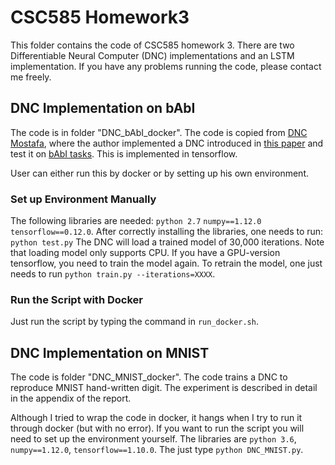 # CSC585 Homework3
This folder contains the code of CSC585 homework 3. There are two Differentiable Neural Computer (DNC) implementations and an LSTM implementation. If you have any problems running the code, please contact me freely.

## DNC Implementation on bAbI
The code is in folder "DNC_bAbI_docker". The code is copied from [DNC Mostafa](https://github.com/Mostafa-Samir/DNC-tensorflow), where the author implemented a DNC introduced in [this paper](https://www.nature.com/articles/nature20101.epdf?author_access_token=ImTXBI8aWbYxYQ51Plys8NRgN0jAjWel9jnR3ZoTv0MggmpDmwljGswxVdeocYSurJ3hxupzWuRNeGvvXnoO8o4jTJcnAyhGuZzXJ1GEaD-Z7E6X_a9R-xqJ9TfJWBqz) and test it on [bAbI tasks](https://research.fb.com/downloads/babi/). This is implemented in tensorflow. 

User can either run this by docker or by setting up his own environment.

### Set up Environment Manually
The following libraries are needed:
``python 2.7``
``numpy==1.12.0``
``tensorflow==0.12.0``. 
After correctly installing the libraries, one needs to run:
`python test.py`
The DNC will load a trained model of 30,000 iterations. Note that loading model only supports CPU. If you have a GPU-version tensorflow, you need to train the model again. To retrain the model, one just needs to run ``python train.py --iterations=XXXX``.
### Run the Script with Docker
Just run the script by typing the command in ``run_docker.sh``.

## DNC Implementation on MNIST
The code is folder "DNC_MNIST_docker". The code trains a DNC to reproduce MNIST hand-written digit. The experiment is described in detail in the appendix of the report.

Although I tried to wrap the code in docker, it hangs when I try to run it through docker (but with no error). If you want to run the script you will need to set up the environment yourself. The libraries are ``python 3.6``, ``numpy==1.12.0``, ``tensorflow==1.10.0``. The just type ``python DNC_MNIST.py``.



